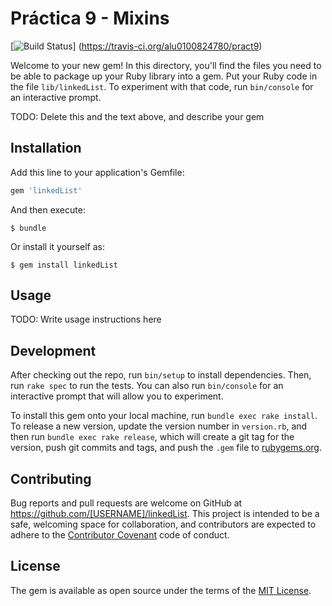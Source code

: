 # Práctica 9 - Mixins

[![Build Status](https://travis-ci.org/alu0100824780/pract9.svg?branch=master)] (https://travis-ci.org/alu0100824780/pract9)

Welcome to your new gem! In this directory, you'll find the files you need to be able to package up your Ruby library into a gem. Put your Ruby code in the file `lib/linkedList`. To experiment with that code, run `bin/console` for an interactive prompt.

TODO: Delete this and the text above, and describe your gem

## Installation

Add this line to your application's Gemfile:

```ruby
gem 'linkedList'
```

And then execute:

    $ bundle

Or install it yourself as:

    $ gem install linkedList


## Usage

TODO: Write usage instructions here

## Development

After checking out the repo, run `bin/setup` to install dependencies. Then, run `rake spec` to run the tests. You can also run `bin/console` for an interactive prompt that will allow you to experiment.

To install this gem onto your local machine, run `bundle exec rake install`. To release a new version, update the version number in `version.rb`, and then run `bundle exec rake release`, which will create a git tag for the version, push git commits and tags, and push the `.gem` file to [rubygems.org](https://rubygems.org).

## Contributing

Bug reports and pull requests are welcome on GitHub at https://github.com/[USERNAME]/linkedList. This project is intended to be a safe, welcoming space for collaboration, and contributors are expected to adhere to the [Contributor Covenant](contributor-covenant.org) code of conduct.


## License

The gem is available as open source under the terms of the [MIT License](http://opensource.org/licenses/MIT).
